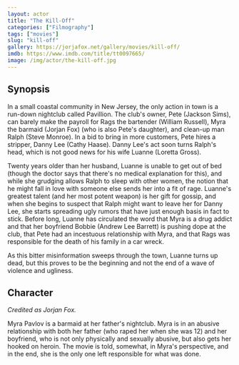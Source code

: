 ```yaml
---
layout: actor
title: "The Kill-Off"
categories: ["Filmography"]
tags: ["movies"]
slug: "kill-off"
gallery: https://jorjafox.net/gallery/movies/kill-off/
imdb: https://www.imdb.com/title/tt0097665/
image: /img/actor/the-kill-off.jpg
---
```


## Synopsis

In a small coastal community in New Jersey, the only action in town is a run-down nightclub called Pavillion. The club's owner, Pete (Jackson Sims), can barely make the payroll for Rags the bartender (William Russell), Myra the barmaid (Jorjan Fox) (who is also Pete's daughter), and clean-up man Ralph (Steve Monroe). In a bid to bring in more customers, Pete hires a stripper, Danny Lee (Cathy Haase). Danny Lee's act soon turns Ralph's head, which is not good news for his wife Luanne (Loretta Gross).

Twenty years older than her husband, Luanne is unable to get out of bed (though the doctor says that there's no medical explanation for this), and while she grudging allows Ralph to sleep with other women, the notion that he might fall in love with someone else sends her into a fit of rage. Luanne's greatest talent (and her most potent weapon) is her gift for gossip, and when she begins to suspect that Ralph might want to leave her for Danny Lee, she starts spreading ugly rumors that have just enough basis in fact to stick. Before long, Luanne has circulated the word that Myra is a drug addict and that her boyfriend Bobbie (Andrew Lee Barrett) is pushing dope at the club, that Pete had an incestuous relationship with Myra, and that Rags was responsible for the death of his family in a car wreck.

As this bitter misinformation sweeps through the town, Luanne turns up dead, but this proves to be the beginning and not the end of a wave of violence and ugliness.

## Character

_Credited as Jorjan Fox._

Myra Pavlov is a barmaid at her father's nightclub. Myra is in an abusive relationship with both her father (who raped her when she was 12) and her boyfriend, who is not only physically and sexually abusive, but also gets her hooked on heroin. The movie is told, somewhat, in Myra's perspective, and in the end, she is the only one left responsible for what was done.
